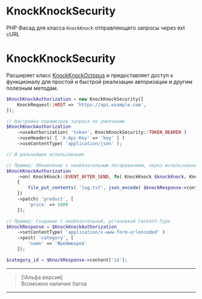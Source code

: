 # KnockKnockSecurity

PHP Фасад для класса `KnockKnock` отправляющего запросы через ext cURL

# KnockKnockSecurity

Расширяет класс [KnockKnockOctopus](KnockKnockOctopus.md) и предоставляет доступ к функционалу для простой и быстрой реализации авторизации и другим полезным методам.

```php
$KnockKnockAuthorization = new KnockKnockSecurity([
    KnockRequest::HOST => 'https://api.example.com',
]);

// Настройка параметров запроса по умолчанию
$KnockKnockAuthorization
    ->useAuthorization( 'token', KnockKnockSecurity::TOKEN_BEARER )
    ->useHeaders( [ 'X-Api-Key' => 'key' ] )
    ->useContentType( 'application/json' );

// И дальнейшее использование

// Пример: Обновление с необязательным логированием, через использование event callback функции  
$KnockKnockAuthorization
    ->on( KnockKnock::EVENT_AFTER_SEND, fn( KnockKnock $knockKnock, KnockResponse $knockResponse ) => 
    {
        file_put_contents( 'log.txt', json_encode( $knockResponse->content ) );
    })
    ->patch( 'product', [
        'price' => 1000
    ]);

// Пример: Создание с необязательной, установкой Content-Type  
$KnockResponse = $KnockKnockAuthorization
    ->setContentType( 'application/x-www-form-urlencoded' )
    ->post( 'category', [
        'name' => 'Фреймворки'
    ]);

$category_id = $KnockResponse->content['id'];

```

---
> [!Альфа версия]  
> Возможно наличие багов
---